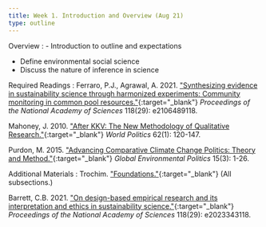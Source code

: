 ```yaml
---
title: Week 1. Introduction and Overview (Aug 21)
type: outline
---
```


Overview
: - Introduction to outline and expectations
  - Define environmental social science
  - Discuss the nature of inference in science

Required Readings
: Ferraro, P.J., Agrawal, A. 2021. ["Synthesizing evidence in sustainability science through harmonized experiments: Community monitoring in common pool resources."](https://doi.org/10.1073/pnas.2106489118){:target="_blank"} _Proceedings of the National Academy of Sciences_ 118(29): e2106489118.
  
  Mahoney, J. 2010. ["After KKV: The New Methodology of Qualitative Research."](https://doi.org/10.1017/S0043887109990220){:target="_blank"} _World Politics_ 62(1): 120-147.
  
  Purdon, M. 2015. ["Advancing Comparative Climate Change Politics: Theory and Method."](https://doi.org/10.1162/GLEP_e_00309){:target="_blank"} _Global Environmental Politics_ 15(3): 1-26.

Additional Materials
: Trochim. ["Foundations."](https://conjointly.com/kb/foundations-of-research/){:target="_blank"} (All subsections.)
  
  Barrett, C.B. 2021. ["On design-based empirical research and its interpretation and ethics in sustainability science."](https://doi.org/10.1073/pnas.2023343118){:target="_blank"} _Proceedings of the National Academy of Sciences_ 118(29): e2023343118.
